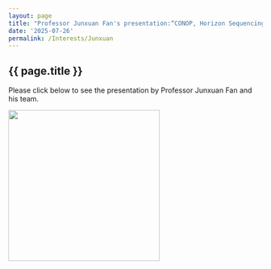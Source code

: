 ```yaml
---
layout: page
title: "Professor Junxuan Fan's presentation:“CONOP, Horizon Sequencing, and Graph-optimized graphic correlation in Stratigraphy”"
date: '2025-07-26'
permalink: /Interests/Junxuan
---
```


## {{ page.title }}

Please click below to see the presentation by Professor Junxuan Fan and his team.

[<img src="https://stratigraphy.org/subcommission-permian/images/Junxuan.jpg" alt="" style="width:300px" />](https://youtu.be/E0Zlc4rOo3c)

